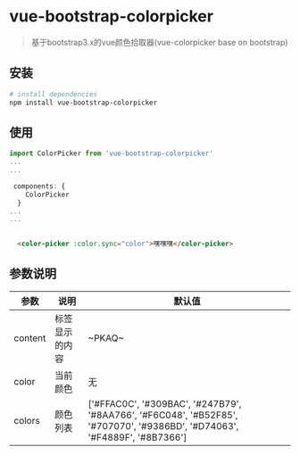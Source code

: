 # vue-bootstrap-colorpicker

> 基于bootstrap3.x的vue颜色拾取器(vue-colorpicker base on bootstrap)


## 安装

``` bash
# install dependencies
npm install vue-bootstrap-colorpicker
```
## 使用
```javascript
import ColorPicker from 'vue-bootstrap-colorpicker'
...
...

 components: {
    ColorPicker
  }
...
...
  
```

```html
  <color-picker :color.sync="color">嘿嘿嘿</color-picker>
```

## 参数说明
| 参数 | 说明 | 默认值     |
|--------|--------|--------|
|    content |   标签显示的内容     |  ~PKAQ~     | 
|    color   |   当前颜色           |     无      |    
|    colors  |   颜色列表           |     ['#FFAC0C', '#309BAC', '#247B79', '#8AA766', '#F6C048', '#B52F85', '#707070', '#9386BD', '#D74063', '#F4889F', '#8B7366'] |    


